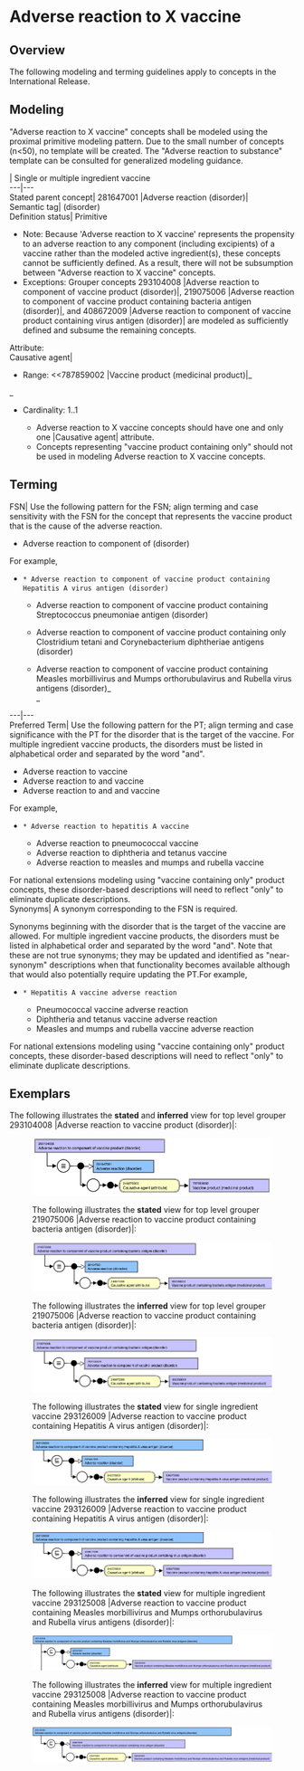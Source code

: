# Adverse reaction to X vaccine

## Overview

The following modeling and terming guidelines apply to concepts in the International Release.

## Modeling

"Adverse reaction to X vaccine" concepts shall be modeled using the proximal primitive modeling pattern. Due to the small number of concepts (n<50), no template will be created. The "Adverse reaction to substance" template can be consulted for generalized modeling guidance.

  
| Single or multiple ingredient vaccine  
---|---  
Stated parent concept| 281647001 |Adverse reaction (disorder)|  
Semantic tag| (disorder)  
Definition status| Primitive

  * Note: Because 'Adverse reaction to X vaccine' represents the propensity to an adverse reaction to any component (including excipients) of a vaccine rather than the modeled active ingredient(s), these concepts cannot be sufficiently defined. As a result, there will not be subsumption between "Adverse reaction to X vaccine" concepts.
  * Exceptions: Grouper concepts 293104008 |Adverse reaction to component of vaccine product (disorder)|, 219075006 |Adverse reaction to component of vaccine product containing bacteria antigen (disorder)|, and 408672009 |Adverse reaction to component of vaccine product containing virus antigen (disorder)| are modeled as sufficiently defined and subsume the remaining concepts.

  
Attribute:  
Causative agent| 

  * Range: <<787859002 |Vaccine product (medicinal product)|_  
  
_
  * Cardinality: 1..1  

    * Adverse reaction to X vaccine concepts should have one and only one |Causative agent| attribute.
    * Concepts representing "vaccine product containing only" should not be used in modeling Adverse reaction to X vaccine concepts.

  
  
## Terming

FSN| Use the following pattern for the FSN; align terming and case sensitivity with the FSN for the concept that represents the vaccine product that is the cause of the adverse reaction.

  * Adverse reaction to component of <Causative agent FSN> (disorder)

For example,

  *     * Adverse reaction to component of vaccine product containing Hepatitis A virus antigen (disorder)
    * Adverse reaction to component of vaccine product containing Streptococcus pneumoniae antigen (disorder)
    * Adverse reaction to component of vaccine product containing only Clostridium tetani and Corynebacterium diphtheriae antigens (disorder)  

    * Adverse reaction to component of vaccine product containing Measles morbillivirus and Mumps orthorubulavirus and Rubella virus antigens (disorder)_  
_

  
---|---  
Preferred Term|  Use the following pattern for the PT; align terming and case significance with the PT for the disorder that is the target of the vaccine. For multiple ingredient vaccine products, the disorders must be listed in alphabetical order and separated by the word "and".

  * Adverse reaction to <disorder> vaccine
  * Adverse reaction to <disorder> and <disorder> vaccine
  * Adverse reaction to <disorder> and <disorder> and <disorder> vaccine

For example,

  *     * Adverse reaction to hepatitis A vaccine
    * Adverse reaction to pneumococcal vaccine
    * Adverse reaction to diphtheria and tetanus vaccine
    * Adverse reaction to measles and mumps and rubella vaccine

For national extensions modeling using "vaccine containing only" product concepts, these disorder-based descriptions will need to reflect "only" to eliminate duplicate descriptions.  
Synonyms| A synonym corresponding to the FSN is required.  
  
Synonyms beginning with the disorder that is the target of the vaccine are allowed. For multiple ingredient vaccine products, the disorders must be listed in alphabetical order and separated by the word "and". Note that these are not true synonyms; they may be updated and identified as "near-synonym" descriptions when that functionality becomes available although that would also potentially require updating the PT.For example,

  *     * Hepatitis A vaccine adverse reaction
    * Pneumococcal vaccine adverse reaction
    * Diphtheria and tetanus vaccine adverse reaction
    * Measles and mumps and rubella vaccine adverse reaction

For national extensions modeling using "vaccine containing only" product concepts, these disorder-based descriptions will need to reflect "only" to eliminate duplicate descriptions.  
  
## Exemplars

The following illustrates the **stated** and **inferred** view for top level grouper 293104008 |Adverse reaction to vaccine product (disorder)|:

<figure><img src="images/174690457.png" alt="" title=""><figcaption><p>The following illustrates the <strong>stated</strong> view for top level grouper 219075006 |Adverse reaction to vaccine product containing bacteria antigen (disorder)|:</p></figcaption></figure>

<figure><img src="images/174690456.png" alt="" title=""><figcaption><p>The following illustrates the <strong>inferred</strong> view for top level grouper 219075006 |Adverse reaction to vaccine product containing bacteria antigen (disorder)|:</p></figcaption></figure>

<figure><img src="images/174690455.png" alt="" title=""><figcaption><p>The following illustrates the <strong>stated</strong> view for single ingredient vaccine 293126009 |Adverse reaction to vaccine product containing Hepatitis A virus antigen (disorder)|:</p></figcaption></figure>

<figure><img src="images/174690454.png" alt="" title=""><figcaption><p>The following illustrates the <strong>inferred</strong> view for single ingredient vaccine 293126009 |Adverse reaction to vaccine product containing Hepatitis A virus antigen (disorder)|:</p></figcaption></figure>

<figure><img src="images/174690453.png" alt="" title=""><figcaption><p>The following illustrates the <strong>stated</strong> view for multiple ingredient vaccine 293125008 |Adverse reaction to vaccine product containing Measles morbillivirus and Mumps orthorubulavirus and Rubella virus antigens (disorder)|:</p></figcaption></figure>

<figure><img src="images/174690452.png" alt="" title=""><figcaption><p>The following illustrates the <strong>inferred</strong> view for multiple ingredient vaccine 293125008 |Adverse reaction to vaccine product containing Measles morbillivirus and Mumps orthorubulavirus and Rubella virus antigens (disorder)|:</p></figcaption></figure>

<figure><img src="images/174690451.png" alt="" title=""></figure>
